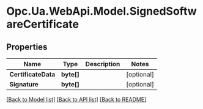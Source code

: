 # Opc.Ua.WebApi.Model.SignedSoftwareCertificate

## Properties

Name | Type | Description | Notes
------------ | ------------- | ------------- | -------------
**CertificateData** | **byte[]** |  | [optional] 
**Signature** | **byte[]** |  | [optional] 

[[Back to Model list]](../README.md#documentation-for-models) [[Back to API list]](../README.md#documentation-for-api-endpoints) [[Back to README]](../README.md)

